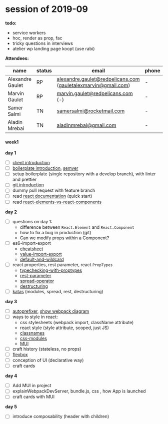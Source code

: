 # session of 2019-09

**todo:**
- service workers
- hoc, render as prop, fac
- tricky questions in interviews
- atelier wp landing page koopt (use rabi)

**Attendees:**

|name|status|email|phone
|---|---|---|---|
|Alexandre Gaulet|RP|alexandre.gaulet@redpelicans.com (gauletalexmarvin@gmail.com)|-|
|Marvin Gaulet|RP|marvin.gaulet@redpelicans.com (-)|-|
|Samer Salmi|TN|samersalmi@rocketmail.com|-|
|Aladin Mrebai|TN|aladinmrebai@gmail.com|-|

#### week1

**day 1**
- [ ] [client introduction](https://docs.google.com/presentation/d/1R48RLleag1PTSy4-CzMdhlr02yTUp2JTGXdstxGfFMU/edit#slide=id.g145b507c17_0_109)
- [ ] [boilerplate introduction](https://github.com/facebook/create-react-app), [semver](https://semver.org/)
- [ ] setup boilerplate (single repository with a develop branch), with linter and prettier
- [ ] [git introduction](http://nvie.com/posts/a-successful-git-branching-model/)
- [ ] dummy pull request with feature branch
- [ ] read [react documentation](https://reactjs.org/docs/hello-world.html) (quick start)
- [ ] read [react-elements-vs-react-components](https://medium.freecodecamp.org/react-elements-vs-react-components-fdc776705880)

**day 2**
- [ ] questions on day 1:
  - difference between `React.Element` and `React.Component`
  - how to fix a bug in production (git)
  - Can we modify props within a Component?
- [ ] es6-import-export
  - [cheatsheet](https://hackernoon.com/import-export-default-require-commandjs-javascript-nodejs-es6-vs-cheatsheet-different-tutorial-example-5a321738b50f)
  - [value-import-export](http://es6-features.org/#ValueExportImport)
  - [default-and-wildcard](http://es6-features.org/#DefaultWildcard)
- [ ] react properties, rest parameter, react `PropTypes`
  - [typechecking-with-proptypes](https://reactjs.org/docs/typechecking-with-proptypes.html)
  - [rest-parameter](http://es6-features.org/#RestParameter)
  - [spread-operator](http://es6-features.org/#SpreadOperator)
  - [destructuring](http://es6-features.org/#ParameterContextMatching)
- [ ] [katas](http://es6katas.org/) (modules, spread, rest, destructuring)

**day 3**
- [ ] [autoprefixer](https://github.com/postcss/autoprefixer), [show webpack diagram](https://docs.google.com/presentation/d/1R48RLleag1PTSy4-CzMdhlr02yTUp2JTGXdstxGfFMU/edit#slide=id.g145b507c17_0_109)
- [ ] ways to style in react:
  - css stylesheets (webpack import, className attribute)
  - react style (style attribute, scoped, just JS)
  - [classnames](https://github.com/JedWatson/classnames)
  - [css-modules](https://github.com/css-modules/css-modules)
  - [MUI](https://material-ui.com/getting-started/usage/)
- [ ] craft history (stateless, no props)
- [ ] [flexbox](https://css-tricks.com/snippets/css/a-guide-to-flexbox/)
- [ ] conception of UI (declarative way)
- [ ] craft cards

**day 4**
- [ ] Add MUI in project
- [ ] explainWebpackDevServer, bundle.js, css , how App is launched
- [ ] craft cards with MUI

**day 5**
- [ ] introduce composability (header with children)
